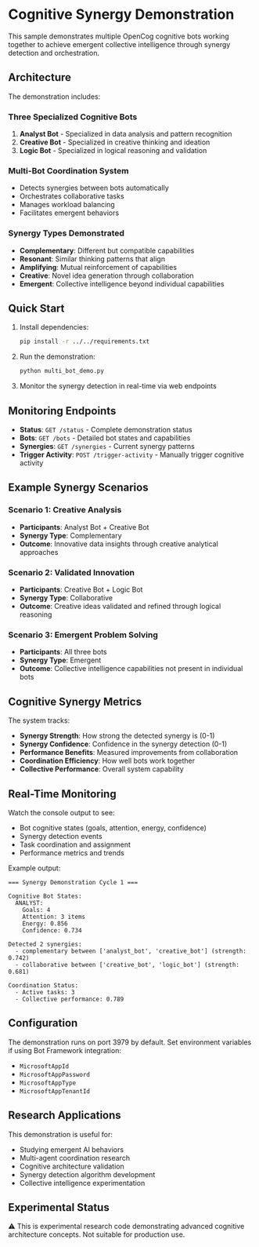 # Cognitive Synergy Demonstration

This sample demonstrates multiple OpenCog cognitive bots working together to achieve emergent collective intelligence through synergy detection and orchestration.

## Architecture

The demonstration includes:

### Three Specialized Cognitive Bots
1. **Analyst Bot** - Specialized in data analysis and pattern recognition
2. **Creative Bot** - Specialized in creative thinking and ideation  
3. **Logic Bot** - Specialized in logical reasoning and validation

### Multi-Bot Coordination System
- Detects synergies between bots automatically
- Orchestrates collaborative tasks
- Manages workload balancing
- Facilitates emergent behaviors

### Synergy Types Demonstrated
- **Complementary**: Different but compatible capabilities
- **Resonant**: Similar thinking patterns that align
- **Amplifying**: Mutual reinforcement of capabilities
- **Creative**: Novel idea generation through collaboration
- **Emergent**: Collective intelligence beyond individual capabilities

## Quick Start

1. Install dependencies:
   ```bash
   pip install -r ../../requirements.txt
   ```

2. Run the demonstration:
   ```bash
   python multi_bot_demo.py
   ```

3. Monitor the synergy detection in real-time via web endpoints

## Monitoring Endpoints

- **Status**: `GET /status` - Complete demonstration status
- **Bots**: `GET /bots` - Detailed bot states and capabilities
- **Synergies**: `GET /synergies` - Current synergy patterns
- **Trigger Activity**: `POST /trigger-activity` - Manually trigger cognitive activity

## Example Synergy Scenarios

### Scenario 1: Creative Analysis
- **Participants**: Analyst Bot + Creative Bot
- **Synergy Type**: Complementary
- **Outcome**: Innovative data insights through creative analytical approaches

### Scenario 2: Validated Innovation
- **Participants**: Creative Bot + Logic Bot
- **Synergy Type**: Collaborative
- **Outcome**: Creative ideas validated and refined through logical reasoning

### Scenario 3: Emergent Problem Solving
- **Participants**: All three bots
- **Synergy Type**: Emergent
- **Outcome**: Collective intelligence capabilities not present in individual bots

## Cognitive Synergy Metrics

The system tracks:
- **Synergy Strength**: How strong the detected synergy is (0-1)
- **Synergy Confidence**: Confidence in the synergy detection (0-1)
- **Performance Benefits**: Measured improvements from collaboration
- **Coordination Efficiency**: How well bots work together
- **Collective Performance**: Overall system capability

## Real-Time Monitoring

Watch the console output to see:
- Bot cognitive states (goals, attention, energy, confidence)
- Synergy detection events
- Task coordination and assignment
- Performance metrics and trends

Example output:
```
=== Synergy Demonstration Cycle 1 ===

Cognitive Bot States:
  ANALYST:
    Goals: 4
    Attention: 3 items
    Energy: 0.856
    Confidence: 0.734
    
Detected 2 synergies:
  - complementary between ['analyst_bot', 'creative_bot'] (strength: 0.742)
  - collaborative between ['creative_bot', 'logic_bot'] (strength: 0.681)

Coordination Status:
  - Active tasks: 3
  - Collective performance: 0.789
```

## Configuration

The demonstration runs on port 3979 by default. Set environment variables if using Bot Framework integration:
- `MicrosoftAppId`
- `MicrosoftAppPassword` 
- `MicrosoftAppType`
- `MicrosoftAppTenantId`

## Research Applications

This demonstration is useful for:
- Studying emergent AI behaviors
- Multi-agent coordination research
- Cognitive architecture validation
- Synergy detection algorithm development
- Collective intelligence experimentation

## Experimental Status

⚠️ This is experimental research code demonstrating advanced cognitive architecture concepts. Not suitable for production use.